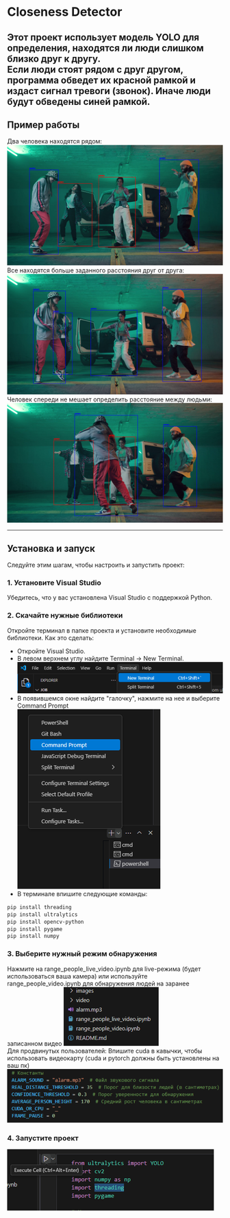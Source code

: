# Closeness Detector

Этот проект использует модель YOLO для определения, находятся ли люди слишком близко друг к другу. <br />
Если люди стоят рядом с друг другом, программа обведет их красной рамкой и издаст сигнал тревоги (звонок). Иначе люди будут обведены синей рамкой.
---

## Пример работы

Два человека находятся рядом:
![Пример работы 1](images/example1.png)
Все находятся больше заданного расстояния друг от друга:
![Пример работы 2](images/example2.png)
Человек спереди не мешает определить расстояние между людьми:
![Пример работы 2](images/example3.png)

---

## Установка и запуск

Следуйте этим шагам, чтобы настроить и запустить проект:

### 1. Установите Visual Studio
Убедитесь, что у вас установлена Visual Studio с поддержкой Python.

### 2. Скачайте нужные библиотеки
Откройте терминал в папке проекта и установите необходимые библиотеки. Как это сделать:
- Откройте Visual Studio.
- В левом верхнем углу найдите Terminal -> New Terminal.
![Открытие терминала](images/image1.png)
- В появившемся окне найдите "галочку", нажмите на нее и выберите Command Prompt  
![Открытие терминала](images/image2.png)
- В терминале впишите следующие команды:
```bash
pip install threading
pip install ultralytics
pip install opencv-python
pip install pygame
pip install numpy
```
### 3. Выберите нужный режим обнаружения
Нажмите на range_people_live_video.ipynb для live-режима (будет использоваться ваша камера) или используйте range_people_video.ipynb для обнаружения людей на заранее записанном видео
![Выбор режима](images/live_or_video.png) <br />
Для продвинутых пользователей:
Впишите cuda в кавычки, чтобы использовать видеокарту (cuda и pytorch должны быть установлены на ваш пк)
![Выбор cuda](images/cuda_or_cpu.png)

### 4. Запустите проект
![Запуск проекта](images/image3.png)
